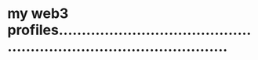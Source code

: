 # my web3 profiles..........................................................................................
